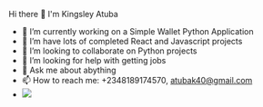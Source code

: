 Hi there 👋 I'm Kingsley Atuba

- 🔭 I’m currently working on a Simple Wallet Python Application
- 🌱 I’m have lots of completed React and Javascript projects 
- 👯 I’m looking to collaborate on Python projects
- 🤔 I’m looking for help with getting jobs
- 💬 Ask me about abything
- 📫 How to reach me: +2348189174570, atubak40@gmail.com
- <img src="https://github-readme-stats.vercel.app/api?username=atubak400&&show_icons=true&title_color=86D3FF&icon_color=2F54FF&text_color=86D3FF&bg_color=0D1117">
